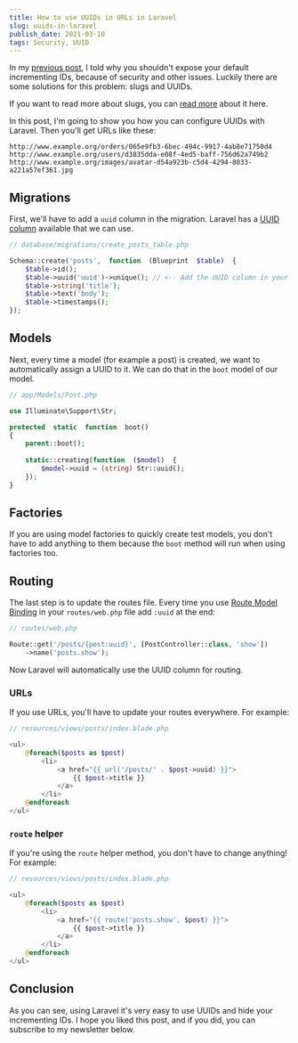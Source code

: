 ```yaml
---
title: How to use UUIDs in URLs in Laravel
slug: uuids-in-laravel
publish_date: 2021-03-10
tags: Security, UUID
---
```


In my [previous post](https://www.jeroenvanrensen.nl/blog/dont-expose-incrementing-ids), I told why you shouldn't expose your default incrementing IDs, because of security and other issues. Luckily there are some solutions for this problem: slugs and UUIDs.

If you want to read more about slugs, you can [read more](https://www.jeroenvanrensen.nl/blog/dont-expose-incrementing-ids) about it here.

In this post, I'm going to show you how you can configure UUIDs with Laravel. Then you'll get URLs like these:

```url
http://www.example.org/orders/065e9fb3-6bec-494c-9917-4ab8e71750d4
http://www.example.org/users/d3835dda-e08f-4ed5-baff-756d62a749b2
http://www.example.org/images/avatar-d54a923b-c5d4-4294-8033-a221a57ef361.jpg
```

## Migrations

First, we'll have to add a `uuid` column in the migration. Laravel has a [UUID column](https://laravel.com/docs/8.x/migrations#column-method-uuid) available that we can use.

```php
// database/migrations/create_posts_table.php

Schema::create('posts',  function  (Blueprint  $table)  {
    $table->id();
    $table->uuid('uuid')->unique(); // <-- Add the UUID column in your migration
    $table->string('title');
    $table->text('body');
    $table->timestamps();
});
```

## Models

Next, every time a model (for example a post) is created, we want to automatically assign a UUID to it. We can do that in the `boot` model of our model.

```php
// app/Models/Post.php

use Illuminate\Support\Str;

protected  static  function  boot()
{
    parent::boot();
    
    static::creating(function  ($model)  {
        $model->uuid = (string) Str::uuid();
    });
}
```

## Factories

If you are using model factories to quickly create test models, you don't have to add anything to them because the `boot` method will run when using factories too.

## Routing

The last step is to update the routes file. Every time you use [Route Model Binding](https://laravel.com/docs/8.x/routing#route-model-binding) in your `routes/web.php` file add `:uuid` at the end:

```php
// routes/web.php

Route::get('/posts/{post:uuid}', [PostController::class, 'show'])
    ->name('posts.show');
```

Now Laravel will automatically use the UUID column for routing.

### URLs

If you use URLs, you'll have to update your routes everywhere. For example:

```php
// resources/views/posts/index.blade.php

<ul>
    @foreach($posts as $post)
        <li>
            <a href="{{ url('/posts/' . $post->uuid) }}">
                {{ $post->title }}
            </a>
        </li>
    @endforeach
</ul>
```

### `route` helper

If you're using the `route` helper method, you don't have to change anything! For example:
```php
// resources/views/posts/index.blade.php

<ul>
    @foreach($posts as $post)
        <li>
            <a href="{{ route('posts.show', $post) }}">
                {{ $post->title }}
            </a>
        </li>
    @endforeach
</ul>
```

## Conclusion

As you can see, using Laravel it's very easy to use UUIDs and hide your incrementing IDs. I hope you liked this post, and if you did, you can subscribe to my newsletter below.
